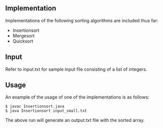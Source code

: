 Implementation
----------

Implementations of the following sorting algorithms are included thus far:

- Insertionsort
- Mergesort
- Quicksort

Input 
----------

Refer to input.txt for sample input file consisting of a list of integers.

Usage
----------
An example of the usage of one of the implementations is as follows:

```
$ javac Insertionsort.java
$ java Insertionsort input_small.txt
```
The above run will generate an output.txt file with the sorted array.
